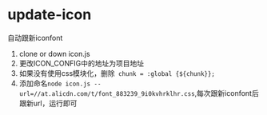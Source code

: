# update-icon
自动跟新iconfont
1. clone or down icon.js
2. 更改ICON_CONFIG中的地址为项目地址
3. 如果没有使用css模块化，删除` chunk = :global {${chunk}};`
4. 添加命名`node icon.js --url=//at.alicdn.com/t/font_883239_9i0kvhrklhr.css`,每次跟新iconfont后跟新url，运行即可
